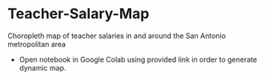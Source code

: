 # Teacher-Salary-Map
Choropleth map of teacher salaries in and around the San Antonio metropolitan area

- Open notebook in Google Colab using provided link in order to generate dynamic map.

